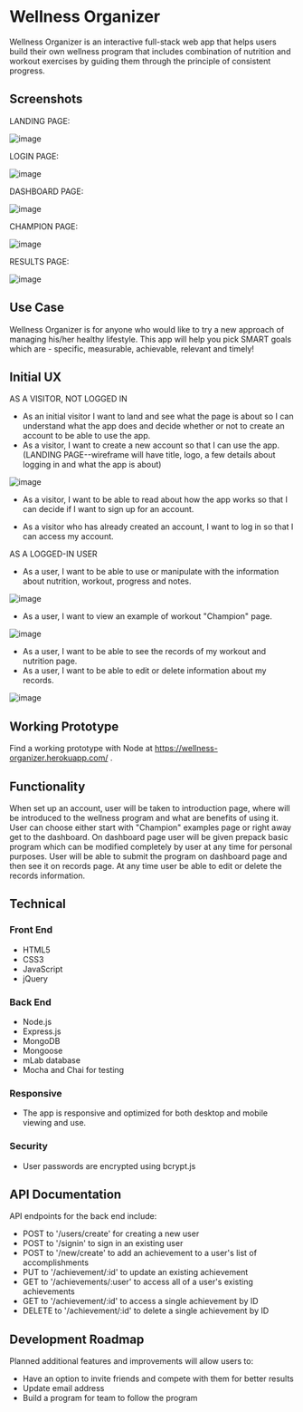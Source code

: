 # Wellness Organizer

Wellness Organizer is an interactive full-stack web app that helps users build their own wellness program that includes combination of nutrition and workout exercises by guiding them through the principle of consistent progress.

## Screenshots


LANDING PAGE:

![image](https://user-images.githubusercontent.com/31460531/38280706-d5a39ae2-3774-11e8-8030-2b9e7ad23342.png)


LOGIN PAGE:

![image](https://user-images.githubusercontent.com/31460531/38280734-f704b2f2-3774-11e8-9526-82c7f7b414c5.png)


DASHBOARD PAGE:

![image](https://user-images.githubusercontent.com/31460531/38280745-08d9dbe2-3775-11e8-9319-0933a50d1542.png)


CHAMPION PAGE: 

![image](https://user-images.githubusercontent.com/31460531/38280777-2c88c7e2-3775-11e8-88bc-08862931e7d9.png)


RESULTS PAGE:

![image](https://user-images.githubusercontent.com/31460531/38280797-4171435a-3775-11e8-89c1-08a93ac6f53c.png)

## Use Case
Wellness Organizer is for anyone who would like to try a new approach of managing his/her healthy lifestyle. This app will help you pick SMART goals which are - specific, measurable, achievable, relevant and timely!

## Initial UX

AS A VISITOR, NOT LOGGED IN

* As an initial visitor I want to land and see what the page is about so I can understand what the app does and decide whether or not to create an account to be able to use the app.
* As a visitor, I want to create a new account so that I can use the app.
(LANDING PAGE--wireframe will have title, logo, a few details about logging in and what the app is about)

![image](https://user-images.githubusercontent.com/31460531/38281464-b9378a54-3778-11e8-86cd-483168b65aa6.png)

* As a visitor, I want to be able to read about how the app works so that I can decide if I want to sign up for an account.

* As a visitor who has already created an account, I want to log in so that I can access my account.

AS A LOGGED-IN USER

* As a user, I want to be able to use or manipulate with the information about nutrition, workout, progress and notes.

![image](https://user-images.githubusercontent.com/31460531/38281240-a68605e4-3777-11e8-8c0b-5c44578710a6.png)

* As a user, I want to view an example of workout "Champion" page.

![image](https://user-images.githubusercontent.com/31460531/38281288-e2ca84f8-3777-11e8-8ff1-7b4293c73c13.png)

* As a user, I want to be able to see the records of my workout and nutrition page.
* As a user, I want to be able to edit or delete information about my records.

![image](https://user-images.githubusercontent.com/31460531/38281326-1cc04b0c-3778-11e8-9765-ea87db7e0d6c.png)


## Working Prototype
Find a working prototype with Node at https://wellness-organizer.herokuapp.com/ .

## Functionality
When set up an account, user will be taken to introduction page, where will be introduced to the wellness program and what are benefits of using it. User can choose either start with "Champion" examples page or right away get to the dashboard. On dashboard page user will be given prepack basic program which can be modified completely by user at any time for personal purposes. User will be able to submit the program on dashboard page and then see it on records page. At any time user be able to edit or delete the records information.

## Technical


### Front End
* HTML5
* CSS3
* JavaScript
* jQuery
### Back End
* Node.js
* Express.js
* MongoDB
* Mongoose
* mLab database
* Mocha and Chai for testing

### Responsive
* The app is responsive and optimized for both desktop and mobile viewing and use.

### Security
* User passwords are encrypted using bcrypt.js

## API Documentation
API endpoints for the back end include:
* POST to '/users/create' for creating a new user
* POST to '/signin' to sign in an existing user
* POST to '/new/create' to add an achievement to a user's list of accomplishments
* PUT to '/achievement/:id' to update an existing achievement
* GET to '/achievements/:user' to access all of a user's existing achievements
* GET to '/achievement/:id' to access a single achievement by ID
* DELETE to '/achievement/:id' to delete a single achievement by ID

## Development Roadmap
Planned additional features and improvements will allow users to:
* Have an option to invite friends and compete with them for better results
* Update email address
* Build a program for team to follow the program
